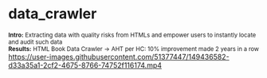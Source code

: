 # data_crawler

<sub><b>Intro:</b> Extracting data with quality risks from HTMLs and empower users to instantly locate and audit such data</br></sub>
<sub><b>Results:</b> HTML Book Data Crawler → AHT per HC: 10% improvement made 2 years in a row </br></sub>
https://user-images.githubusercontent.com/51377447/149436582-d33a35a1-2cf2-4675-8766-74752f116174.mp4

